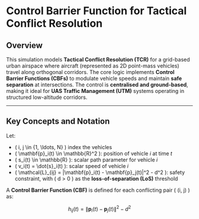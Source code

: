 # Control Barrier Function for Tactical Conflict Resolution

## Overview

This simulation models **Tactical Conflict Resolution (TCR)** for a grid-based urban airspace where aircraft (represented as 2D point-mass vehicles) travel along orthogonal corridors. The core logic implements **Control Barrier Functions (CBFs)** to modulate vehicle speeds and maintain **safe separation** at intersections. The control is **centralised and ground-based**, making it ideal for **UAS Traffic Management (UTM)** systems operating in structured low-altitude corridors.

---

## Key Concepts and Notation

Let:

- \( i, j \in \{1, \ldots, N\} \) index the vehicles
- \( \mathbf{p}_i(t) \in \mathbb{R}^2 \): position of vehicle *i* at time *t*
- \( s_i(t) \in \mathbb{R} \): scalar path parameter for vehicle *i*
- \( v_i(t) = \dot{s}_i(t) \): scalar speed of vehicle *i*
- \( \mathcal{L}_{ij} = \|\mathbf{p}_i(t) - \mathbf{p}_j(t)\|^2 - d^2 \): safety constraint, with \( d > 0 \) as the **loss-of-separation (LoS)** threshold

A **Control Barrier Function (CBF)** is defined for each conflicting pair \( (i, j) \) as:

```math
h_{ij}(t) = \|\mathbf{p}_i(t) - \mathbf{p}_j(t)\|^2 - d^2
